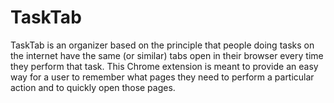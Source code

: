 # TaskTab

TaskTab is an organizer based on the principle that people doing tasks on the
internet have the same (or similar) tabs open in their browser every time they
perform that task. This Chrome extension is meant to provide an easy way for a
user to remember what pages they need to perform a particular action and to
quickly open those pages.
